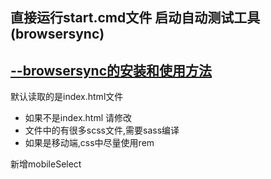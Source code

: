 直接运行start.cmd文件 启动自动测试工具(browsersync)
---------------
[--browsersync的安装和使用方法](http://www.browsersync.cn/)
------
  默认读取的是index.html文件
- 如果不是index.html 请修改
- 文件中的有很多scss文件,需要sass编译
- 如果是移动端,css中尽量使用rem

新增mobileSelect